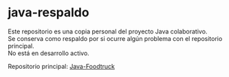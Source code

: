 # java-respaldo

Este repositorio es una copia personal del proyecto Java colaborativo.  
Se conserva como respaldo por si ocurre algún problema con el repositorio principal.  
No está en desarrollo activo.

Repositorio principal: [Java-Foodtruck](https://github.com/LaureanoC/Java-Foodtruck)
